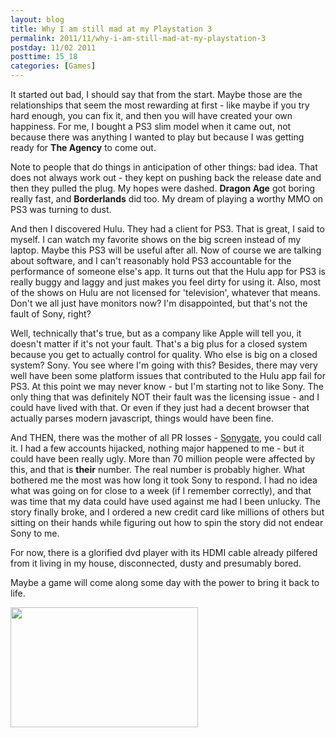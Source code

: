 ```yaml
---
layout: blog
title: Why I am still mad at my Playstation 3
permalink: 2011/11/why-i-am-still-mad-at-my-playstation-3
postday: 11/02 2011
posttime: 15_18
categories: [Games]
---
```


It started out bad, I should say that from the start. Maybe those are the relationships that seem the most rewarding at first - like maybe if you try hard enough, you can fix it, and then you will have created your own happiness. For me, I bought a PS3 slim model when it came out, not because there was anything I wanted to play but because I was getting ready for <strong>The Agency</strong> to come out.

Note to people that do things in anticipation of other things: bad idea. That does not always work out - they kept on pushing back the release date and then they pulled the plug. My hopes were dashed. <strong>Dragon Age</strong> got boring really fast, and <strong>Borderlands</strong> did too. My dream of playing a worthy MMO on PS3 was turning to dust.

And then I discovered Hulu. They had a client for PS3. That is great, I said to myself. I can watch my favorite shows on the big screen instead of my laptop. Maybe this PS3 will be useful after all. Now of course we are talking about software, and I can't reasonably hold PS3 accountable for the performance of someone else's app. It turns out that the Hulu app for PS3 is really buggy and laggy and just makes you feel dirty for using it. Also, most of the shows on Hulu are not licensed for 'television', whatever that means. Don't we all just have monitors now? I'm disappointed, but that's not the fault of Sony, right?

Well, technically that's true, but as a company like Apple will tell you, it doesn't matter if it's not your fault. That's a big plus for a closed system because you get to actually control for quality. Who else is big on a closed system? Sony. You see where I'm going with this? Besides, there may very well have been some platform issues that contributed to the Hulu app fail for PS3. At this point we may never know - but I'm starting not to like Sony. The only thing that was definitely NOT their fault was the licensing issue - and I could have lived with that. Or even if they just had a decent browser that actually parses modern javascript, things would have been fine. 

And THEN, there was the mother of all PR losses - <a href="http://axel.me/5b">Sonygate</a>, you could call it. I had a few accounts hijacked, nothing major happened to me - but it could have been really ugly. More than 70 million people were affected by this, and that is <strong>their</strong> number. The real number is probably higher. What bothered me the most was how long it took Sony to respond. I had no idea what was going on for close to a week (if I remember correctly), and that was time that my data could have used against me had I been unlucky. The story finally broke, and I ordered a new credit card like millions of others but sitting on their hands while figuring out how to spin the story did not endear Sony to me.

For now, there is a glorified dvd player with its HDMI cable already pilfered from it living in my house, disconnected, dusty and presumably bored.

Maybe a game will come along some day with the power to bring it back to life.


<a href="http://blog.kristeraxel.com/wp-content/uploads/2011/11/PS3-slim-console1.jpg"><img src="http://blog.kristeraxel.com/wp-content/uploads/2011/11/PS3-slim-console1-300x192.jpg" alt="" title="PS3-slim-console1" width="300" height="192" class="aligncenter size-medium wp-image-1433" /></a>
